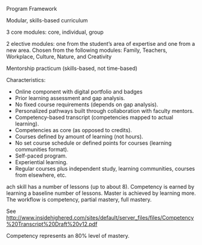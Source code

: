 Program Framework

Modular, skills-based curriculum

3 core modules: core, individual, group

2 elective modules: one from the student’s area of expertise and one from a new area. Chosen from the following modules: Family, Teachers, Workplace, Culture, Nature, and Creativity

Mentorship practicum (skills-based, not time-based)

Characteristics:

* Online component with digital portfolio and badges
* Prior learning assessment and gap analysis.
* No fixed course requirements (depends on gap analysis).
* Personalized pathways built through collaboration with faculty mentors.
* Competency-based transcript (competencies mapped to actual learning).
* Competencies as core (as opposed to credits).
* Courses defined by amount of learning (not hours).
* No set course schedule or defined points for courses (learning communities format).
* Self-paced program.
* Experiential learning.
* Regular courses plus independent study, learning communities, courses from elsewhere, etc.

ach skill has a number of lessons (up to about 8). Competency is earned by learning a baseline number of lessons. Master is achieved by learning more. The workflow is competency, partial mastery, full mastery.

See http://www.insidehighered.com/sites/default/server_files/files/Competency%20Transcript%20Draft%20v12.pdf

Competency represents an 80% level of mastery. 



